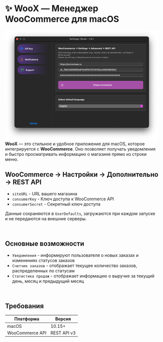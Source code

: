 # ✨ WooX — Менеджер WooCommerce для macOS
![WooX Logo](WooX.png)  
**WooX** — это стильное и удобное приложение для macOS, которое интегрируется с **WooCommerce**. Оно позволяет получать уведомления и быстро просматривать информацию о магазине прямо из строки меню.  

## WooCommerce → Настройки → Дополнительно → REST API

- `siteURL` - URL вашего магазина
- `consumerKey` - Ключ доступа к WooCommerce API
- `consumerSecret` - Секретный ключ доступа

Данные сохраняются в `UserDefaults`, загружаются при каждом запуске и не передаются на внешние серверы.

<br>

##  Основные возможности
- `Уведомления` - информируют пользователя о новых заказах и изменениях статусов заказов
- `Счетчик заказов` - отображает текущее количество заказов, распределенных по статусам
- `Статистика продаж` - отображает информацию о выручке за текущий день, месяц и предыдущий месяц

<br>

## Требования

| Платформа | Версия |
|-----------|--------|
| macOS | 10.15+  |
| WooCommerce API | REST API v3 |

